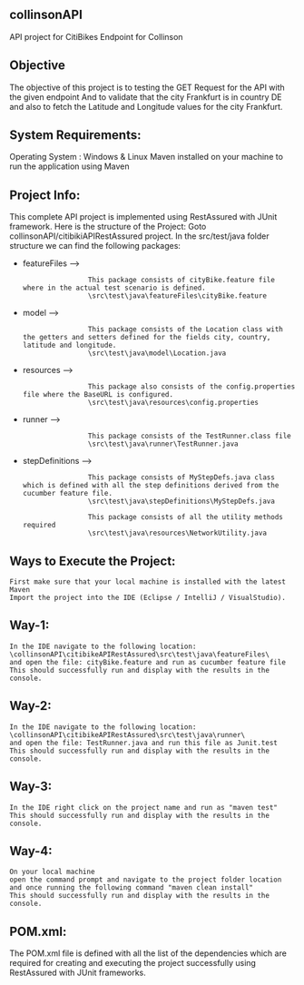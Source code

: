 ## collinsonAPI

API project for CitiBikes Endpoint for Collinson

## Objective

The objective of this project is to testing the GET Request for the API with the given endpoint
And to validate that the city Frankfurt is in country DE and also to fetch the Latitude and Longitude
values for the city Frankfurt.


## System Requirements:

Operating System : Windows & Linux
Maven installed on your machine to run the application using Maven

## Project Info:

This complete API project is implemented using RestAssured with JUnit framework.
Here is the structure of the  Project:
Goto collinsonAPI/citibikiAPIRestAssured project.  In the src/test/java folder structure we can find the following packages:

* featureFiles --> 
                
                      This package consists of cityBike.feature file where in the actual test scenario is defined.
                      \src\test\java\featureFiles\cityBike.feature
* model --> 
    
                      This package consists of the Location class with the getters and setters defined for the fields city, country, latitude and longitude.
                      \src\test\java\model\Location.java
* resources -->       

                      This package also consists of the config.properties file where the BaseURL is configured.
                      \src\test\java\resources\config.properties
* runner --> 

                      This package consists of the TestRunner.class file
                      \src\test\java\runner\TestRunner.java
* stepDefinitions --> 
                      
                      This package consists of MyStepDefs.java class which is defined with all the step definitions derived from the cucumber feature file.
                      \src\test\java\stepDefinitions\MyStepDefs.java
                      
                      This package consists of all the utility methods required
                      \src\test\java\resources\NetworkUtility.java

## Ways to Execute the Project:

    First make sure that your local machine is installed with the latest Maven
    Import the project into the IDE (Eclipse / IntelliJ / VisualStudio).

Way-1:
-----
    In the IDE navigate to the following location: \collinsonAPI\citibikeAPIRestAssured\src\test\java\featureFiles\
    and open the file: cityBike.feature and run as cucumber feature file
    This should successfully run and display with the results in the console.
Way-2:
-----
    In the IDE navigate to the following location: \collinsonAPI\citibikeAPIRestAssured\src\test\java\runner\
    and open the file: TestRunner.java and run this file as Junit.test
    This should successfully run and display with the results in the console.
Way-3:
-----
    In the IDE right click on the project name and run as "maven test"
    This should successfully run and display with the results in the console.
Way-4:
-----
    On your local machine 
    open the command prompt and navigate to the project folder location
    and once running the following command "maven clean install" 
    This should successfully run and display with the results in the console.

## POM.xml:

The POM.xml file is defined with all the list of the dependencies which are required for creating and executing the project successfully using RestAssured with JUnit frameworks.
